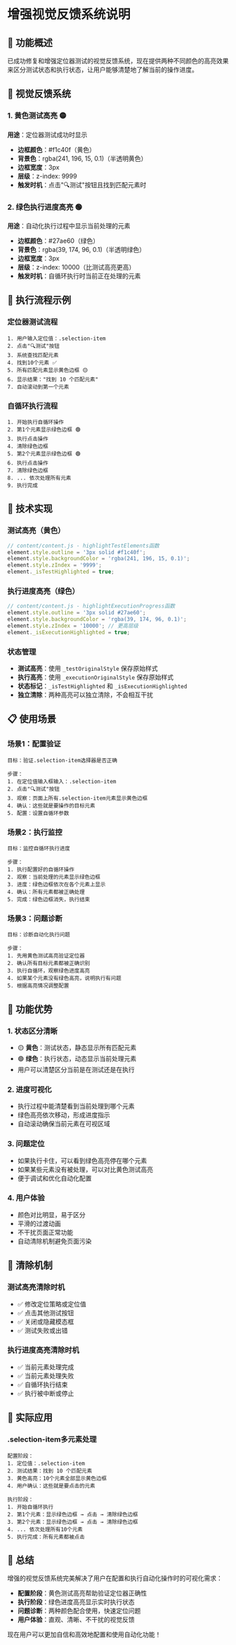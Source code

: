 # 增强视觉反馈系统说明

## 🎯 功能概述

已成功修复和增强定位器测试的视觉反馈系统，现在提供两种不同颜色的高亮效果来区分测试状态和执行状态，让用户能够清楚地了解当前的操作进度。

## 🎨 视觉反馈系统

### 1. 黄色测试高亮 🟡
**用途**：定位器测试成功时显示
- **边框颜色**：#f1c40f（黄色）
- **背景色**：rgba(241, 196, 15, 0.1)（半透明黄色）
- **边框宽度**：3px
- **层级**：z-index: 9999
- **触发时机**：点击"🔍测试"按钮且找到匹配元素时

### 2. 绿色执行进度高亮 🟢
**用途**：自动化执行过程中显示当前处理的元素
- **边框颜色**：#27ae60（绿色）
- **背景色**：rgba(39, 174, 96, 0.1)（半透明绿色）
- **边框宽度**：3px
- **层级**：z-index: 10000（比测试高亮更高）
- **触发时机**：自循环执行时当前正在处理的元素

## 🔄 执行流程示例

### 定位器测试流程
```
1. 用户输入定位值：.selection-item
2. 点击"🔍测试"按钮
3. 系统查找匹配元素
4. 找到10个元素 ✅
5. 所有匹配元素显示黄色边框 🟡
6. 显示结果："找到 10 个匹配元素"
7. 自动滚动到第一个元素
```

### 自循环执行流程
```
1. 开始执行自循环操作
2. 第1个元素显示绿色边框 🟢
3. 执行点击操作
4. 清除绿色边框
5. 第2个元素显示绿色边框 🟢
6. 执行点击操作
7. 清除绿色边框
8. ... 依次处理所有元素
9. 执行完成
```

## 🔧 技术实现

### 测试高亮（黄色）
```javascript
// content/content.js - highlightTestElements函数
element.style.outline = '3px solid #f1c40f';
element.style.backgroundColor = 'rgba(241, 196, 15, 0.1)';
element.style.zIndex = '9999';
element._isTestHighlighted = true;
```

### 执行进度高亮（绿色）
```javascript
// content/content.js - highlightExecutionProgress函数
element.style.outline = '3px solid #27ae60';
element.style.backgroundColor = 'rgba(39, 174, 96, 0.1)';
element.style.zIndex = '10000'; // 更高层级
element._isExecutionHighlighted = true;
```

### 状态管理
- **测试高亮**：使用 `_testOriginalStyle` 保存原始样式
- **执行高亮**：使用 `_executionOriginalStyle` 保存原始样式
- **状态标记**：`_isTestHighlighted` 和 `_isExecutionHighlighted`
- **独立清除**：两种高亮可以独立清除，不会相互干扰

## 📋 使用场景

### 场景1：配置验证
```
目标：验证.selection-item选择器是否正确

步骤：
1. 在定位值输入框输入：.selection-item
2. 点击"🔍测试"按钮
3. 观察：页面上所有.selection-item元素显示黄色边框
4. 确认：这些就是要操作的目标元素
5. 配置：设置自循环参数
```

### 场景2：执行监控
```
目标：监控自循环执行进度

步骤：
1. 执行配置好的自循环操作
2. 观察：当前处理的元素显示绿色边框
3. 进度：绿色边框依次在各个元素上显示
4. 确认：所有元素都被正确处理
5. 完成：绿色边框消失，执行结束
```

### 场景3：问题诊断
```
目标：诊断自动化执行问题

步骤：
1. 先用黄色测试高亮验证定位器
2. 确认所有目标元素都被正确识别
3. 执行自循环，观察绿色进度高亮
4. 如果某个元素没有绿色高亮，说明执行有问题
5. 根据高亮情况调整配置
```

## 🎯 功能优势

### 1. 状态区分清晰
- 🟡 **黄色**：测试状态，静态显示所有匹配元素
- 🟢 **绿色**：执行状态，动态显示当前处理元素
- 用户可以清楚区分当前是在测试还是在执行

### 2. 进度可视化
- 执行过程中能清楚看到当前处理到哪个元素
- 绿色高亮依次移动，形成进度指示
- 自动滚动确保当前元素在可视区域

### 3. 问题定位
- 如果执行卡住，可以看到绿色高亮停在哪个元素
- 如果某些元素没有被处理，可以对比黄色测试高亮
- 便于调试和优化自动化配置

### 4. 用户体验
- 颜色对比明显，易于区分
- 平滑的过渡动画
- 不干扰页面正常功能
- 自动清除机制避免页面污染

## 🔄 清除机制

### 测试高亮清除时机
- ✅ 修改定位策略或定位值
- ✅ 点击其他测试按钮
- ✅ 关闭或隐藏模态框
- ✅ 测试失败或出错

### 执行进度高亮清除时机
- ✅ 当前元素处理完成
- ✅ 当前元素处理失败
- ✅ 自循环执行结束
- ✅ 执行被中断或停止

## 🚀 实际应用

### .selection-item多元素处理
```
配置阶段：
1. 定位值：.selection-item
2. 测试结果：找到 10 个匹配元素
3. 黄色高亮：10个元素全部显示黄色边框
4. 用户确认：这些就是要点击的元素

执行阶段：
1. 开始自循环执行
2. 第1个元素：显示绿色边框 → 点击 → 清除绿色边框
3. 第2个元素：显示绿色边框 → 点击 → 清除绿色边框
4. ... 依次处理所有10个元素
5. 执行完成：所有元素都被点击
```

## 🎉 总结

增强的视觉反馈系统完美解决了用户在配置和执行自动化操作时的可视化需求：

- **配置阶段**：黄色测试高亮帮助验证定位器正确性
- **执行阶段**：绿色进度高亮显示实时执行状态
- **问题诊断**：两种颜色配合使用，快速定位问题
- **用户体验**：直观、清晰、不干扰的视觉反馈

现在用户可以更加自信和高效地配置和使用自动化功能！
